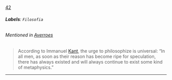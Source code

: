 [42](https://github.com/guilhermeprokisch/ideias/issues/42) 
###### **Labels**: `Filosofia`



 


###### Mentioned in [Averroes](Averroes)  
 > According to Immanuel [Kant](Kant), the urge to philosophize is universal: “In all men, as soon as their reason has become ripe for speculation, there has always existed and will always continue to exist some kind of metaphysics.”

-------------------------------------------------------------------------------

